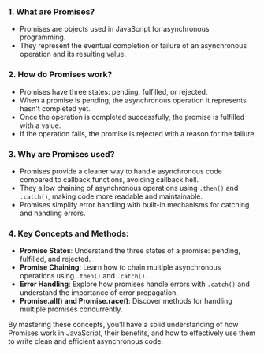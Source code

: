 ### 1. What are Promises?
- Promises are objects used in JavaScript for asynchronous programming.
- They represent the eventual completion or failure of an asynchronous operation and its resulting value.

### 2. How do Promises work?
- Promises have three states: pending, fulfilled, or rejected.
- When a promise is pending, the asynchronous operation it represents hasn't completed yet.
- Once the operation is completed successfully, the promise is fulfilled with a value.
- If the operation fails, the promise is rejected with a reason for the failure.

### 3. Why are Promises used?
- Promises provide a cleaner way to handle asynchronous code compared to callback functions, avoiding callback hell.
- They allow chaining of asynchronous operations using `.then()` and `.catch()`, making code more readable and maintainable.
- Promises simplify error handling with built-in mechanisms for catching and handling errors.

### 4. Key Concepts and Methods:
- **Promise States**: Understand the three states of a promise: pending, fulfilled, and rejected.
- **Promise Chaining**: Learn how to chain multiple asynchronous operations using `.then()` and `.catch()`.
- **Error Handling**: Explore how promises handle errors with `.catch()` and understand the importance of error propagation.
- **Promise.all() and Promise.race()**: Discover methods for handling multiple promises concurrently.

By mastering these concepts, you'll have a solid understanding of how Promises work in JavaScript, their benefits, and how to effectively use them to write clean and efficient asynchronous code.